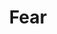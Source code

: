 ---
title: "Fear"

ability:
  types: ["Su", "Sp"]
  description: |
    Spells, magic items, and certain monsters can affect characters with fear. Fear attacks can have various effects. In most cases, the character makes a Will saving throw to resist this effect, and a failed roll means that the character is shaken, frightened, or panicked.

    _Fear Aura (Su):_ The use of this ability is a free action. The aura can freeze an opponent (such as a mummy's despair) or function like the _fear_ spell. Other effects are possible. A fear aura is an area effect. The descriptive text gives the size and kind of area.

    _Fear Cones (Sp) and Rays (Su):_ These effects usually work like the _fear_ spell.

    If a fear effect allows a saving throw, it is a Will save (DC 10 + &#189; fearsome creature's racial HD + creature's Cha modifier; the exact DC is given in the creature's descriptive text). All fear attacks are mind-affecting fear effects.

    **Becoming Even More Fearful:** Fear effects are cumulative. A shaken character who is made shaken again becomes frightened, and a shaken character who is made frightened becomes panicked instead. A frightened character who is made shaken or frightened becomes panicked instead.
---